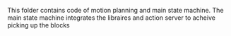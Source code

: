 This folder contains code of motion planning and 
main state machine.
The main state machine integrates the libraires and action server
to acheive picking up the blocks
